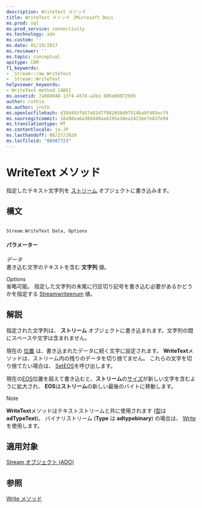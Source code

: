 ```yaml
---
description: WriteText メソッド
title: WriteText メソッド |Microsoft Docs
ms.prod: sql
ms.prod_service: connectivity
ms.technology: ado
ms.custom: ''
ms.date: 01/19/2017
ms.reviewer: ''
ms.topic: conceptual
apitype: COM
f1_keywords:
- _Stream::raw_WriteText
- _Stream::WriteText
helpviewer_keywords:
- WriteText method [ADO]
ms.assetid: 7a669048-13f4-4574-a2b1-985e089729d5
author: rothja
ms.author: jroth
ms.openlocfilehash: d38d493fb57e8147f882056d07514ba9f405ecf9
ms.sourcegitcommit: 18a98ea6a30d448aa6195e10ea2413be7e837e94
ms.translationtype: MT
ms.contentlocale: ja-JP
ms.lasthandoff: 08/27/2020
ms.locfileid: "88987723"
---
```

# <a name="writetext-method"></a>WriteText メソッド
指定したテキスト文字列を [ストリーム](./stream-object-ado.md) オブジェクトに書き込みます。  
  
## <a name="syntax"></a>構文  
  
```  
  
Stream.WriteText Data, Options  
```  
  
#### <a name="parameters"></a>パラメーター  
 *データ*  
 書き込む文字のテキストを含む **文字列** 値。  
  
 *Options*  
 省略可能。 指定した文字列の末尾に行区切り記号を書き込む必要があるかどうかを指定する [Streamwriteenum](./streamwriteenum.md) 値。  
  
## <a name="remarks"></a>解説  
 指定された文字列は、 **ストリーム** オブジェクトに書き込まれます。文字列の間にスペースや文字は含まれません。  
  
 現在の [位置](./position-property-ado.md) は、書き込まれたデータに続く文字に設定されます。 **WriteText**メソッドは、ストリーム内の残りのデータを切り捨てません。 これらの文字を切り捨てたい場合は、 [SetEOS](./seteos-method.md)を呼び出します。  
  
 現在の[EOS](./eos-property.md)位置を超えて書き込むと、**ストリーム**の[サイズ](./size-property-ado-stream.md)が新しい文字を含むように拡大され、 **EOS**は**ストリーム**の新しい最後のバイトに移動します。  
  
> [!NOTE]
>  **WriteText**メソッドはテキストストリームと共に使用されます ([型](./type-property-ado-stream.md)は**adTypeText**)。 バイナリストリーム (**Type** は **adtypebinary**) の場合は、 [Write](./write-method.md)を使用します。  
  
## <a name="applies-to"></a>適用対象  
 [Stream オブジェクト (ADO)](./stream-object-ado.md)  
  
## <a name="see-also"></a>参照  
 [Write メソッド](./write-method.md)